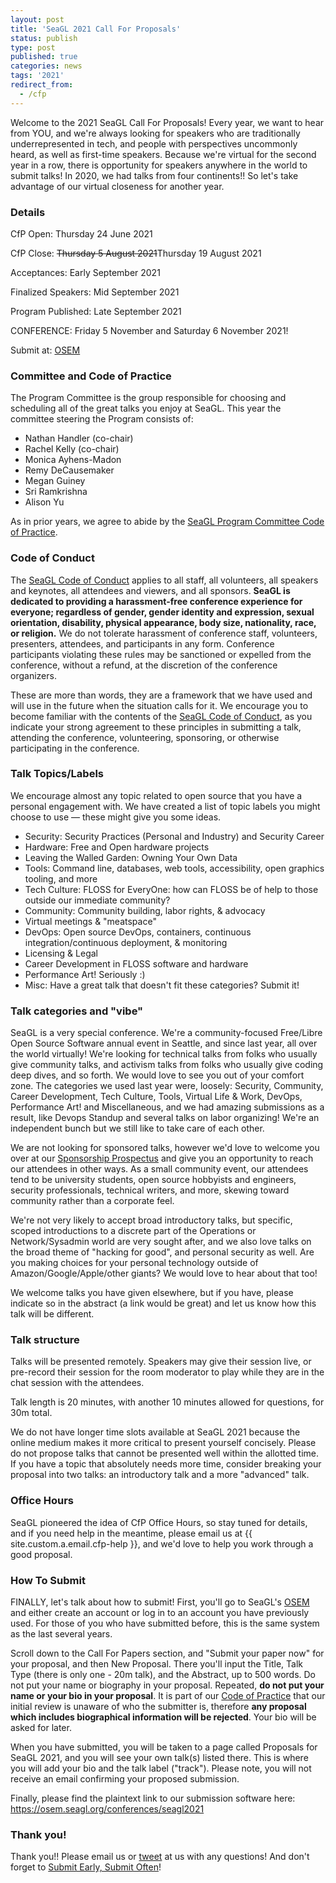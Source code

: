 ```yaml
---
layout: post
title: 'SeaGL 2021 Call For Proposals'
status: publish
type: post
published: true
categories: news
tags: '2021'
redirect_from:
  - /cfp
---
```


Welcome to the 2021 SeaGL Call For Proposals!  Every year, we want to hear from YOU, and we're always looking for speakers who are traditionally underrepresented in tech, and people with perspectives uncommonly heard, as well as first-time speakers.  Because we're virtual for the second year in a row, there is opportunity for speakers anywhere in the world to submit talks!  In 2020, we had talks from four continents!!  So let's take advantage of our virtual closeness for another year.

### Details
CfP Open: Thursday 24 June 2021

CfP Close: ~~Thursday 5 August 2021~~Thursday 19 August 2021

Acceptances: Early September 2021

Finalized Speakers: Mid September 2021

Program Published: Late September 2021

CONFERENCE: Friday 5 November and Saturday 6 November 2021!

Submit at: [OSEM][submit]

### Committee and Code of Practice
The Program Committee is the group responsible for choosing and scheduling all of the great talks you enjoy at SeaGL. This year the committee steering the Program consists of:

* Nathan Handler (co-chair)
* Rachel Kelly (co-chair)
* Monica Ayhens-Madon
* Remy DeCausemaker
* Megan Guiney
* Sri Ramkrishna
* Alison Yu

As in prior years, we agree to abide by the [SeaGL Program Committee Code of Practice](https://seagl.org/code_of_practice.html).

### Code of Conduct
The [SeaGL Code of Conduct](http://seagl.org/code_of_conduct.html) applies to all staff, all volunteers, all speakers and keynotes, all attendees and viewers, and all sponsors.  **SeaGL is dedicated to providing a harassment-free conference experience for everyone; regardless of gender, gender identity and expression, sexual orientation, disability, physical appearance, body size, nationality, race, or religion.**  We do not tolerate harassment of conference staff, volunteers, presenters, attendees, and participants in any form.  Conference participants violating these rules may be sanctioned or expelled from the conference, without a refund, at the discretion of the conference organizers.

These are more than words, they are a framework that we have used and will use in the future when the situation calls for it.  We encourage you to become familiar with the contents of the [SeaGL Code of Conduct](http://seagl.org/code_of_conduct.html), as you indicate your strong agreement to these principles in submitting a talk, attending the conference, volunteering, sponsoring, or otherwise participating in the conference.

### Talk Topics/Labels
We encourage almost any topic related to open source that you have a personal engagement with. We have created a list of topic labels you might choose to use — these might give you some ideas.

- Security: Security Practices (Personal and Industry) and Security Career
- Hardware: Free and Open hardware projects
- Leaving the Walled Garden: Owning Your Own Data
- Tools: Command line, databases, web tools, accessibility, open graphics tooling, and more
- Tech Culture: FLOSS for EveryOne: how can FLOSS be of help to those outside our immediate community?
- Community: Community building, labor rights, & advocacy
- Virtual meetings & "meatspace"
- DevOps: Open source DevOps, containers, continuous integration/continuous deployment, & monitoring
- Licensing & Legal
- Career Development in FLOSS software and hardware
- Performance Art!  Seriously :)
- Misc: Have a great talk that doesn't fit these categories? Submit it!

### Talk categories and "vibe"
SeaGL is a very special conference.  We're a community-focused Free/Libre Open Source Software annual event in Seattle, and since last year, all over the world virtually!  We're looking for technical talks from folks who usually give community talks, and activism talks from folks who usually give coding deep dives, and so forth. We would love to see you out of your comfort zone.  The categories we used last year were, loosely: Security, Community, Career Development, Tech Culture, Tools, Virtual Life & Work, DevOps, Performance Art! and Miscellaneous, and we had amazing submissions as a result, like Devops Standup and several talks on labor organizing!  We're an independent bunch but we still like to take care of each other.

We are not looking for sponsored talks, however we'd love to welcome you over at our [Sponsorship Prospectus](http://seagl.org/sponsors/2021.html) and give you an opportunity to reach our attendees in other ways.  As a small community event, our attendees tend to be university students, open source hobbyists and engineers, security professionals, technical writers, and more, skewing toward community rather than a corporate feel.

We're not very likely to accept broad introductory talks, but specific, scoped introductions to a discrete part of the Operations or Network/Sysadmin world are very sought after, and we also love talks on the broad theme of "hacking for good", and personal security as well.  Are you making choices for your personal technology outside of Amazon/Google/Apple/other giants?  We would love to hear about that too!

We welcome talks you have given elsewhere, but if you have, please indicate so in the abstract (a link would be great) and let us know how this talk will be different.

### Talk structure
Talks will be presented remotely. Speakers may give their session live, or pre-record their session for the room moderator to play while they are in the chat session with the attendees.

Talk length is 20 minutes, with another 10 minutes allowed for questions, for 30m total.

We do not have longer time slots available at SeaGL 2021 because the online medium makes it more critical to present yourself concisely. Please do not propose talks that cannot be presented well within the allotted time. If you have a topic that absolutely needs more time, consider breaking your proposal into two talks: an introductory talk and a more "advanced" talk.


### Office Hours
SeaGL pioneered the idea of CfP Office Hours, so stay tuned for details, and if you need help in the meantime, please email us at {{ site.custom.a.email.cfp-help }}, and we'd love to help you work through a good proposal.

### How To Submit
FINALLY, let's talk about how to submit!  First, you'll go to SeaGL's [OSEM][submit] and either create an account or log in to an account you have previously used.  For those of you who have submitted before, this is the same system as the last several years.

Scroll down to the Call For Papers section, and "Submit your paper now" for your proposal, and then New Proposal.  There you'll input the Title, Talk Type (there is only one - 20m talk), and the Abstract, up to 500 words.  Do not put your name or biography in your proposal.  Repeated, **do not put your name or your bio in your proposal**.  It is part of our [Code of Practice](https://seagl.org/code_of_practice.html) that our initial review is unaware of who the submitter is, therefore **any proposal which includes biographical information will be rejected**.  Your bio will be asked for later.

When you have submitted, you will be taken to a page called Proposals for SeaGL 2021, and you will see your own talk(s) listed there.  This is where you will add your bio and the talk label ("track").  Please note, you will not receive an email confirming your proposed submission.

Finally, please find the plaintext link to our submission software here: https://osem.seagl.org/conferences/seagl2021

### Thank you!
Thank you!!  Please email us or [tweet](https://twitter.com/seagl) at us with any questions!  And don't forget to [Submit Early, Submit Often][submit]!


[submit]: https://osem.seagl.org/conferences/seagl2021#callforpapers
